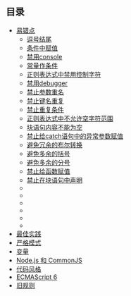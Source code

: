 ## 目录

* [易错点](./doc/chapter1/README.md)
    + [逗号结尾](./doc/chapter1/comma-dangle.md)
    + [条件中赋值](./doc/chapter1/no-cond-assign.md)
    + [禁用console](./doc/chapter1/no-console.md)
    + [常量作条件](./doc/chapter1/no-constant-condition.md)
    + [正则表达式中禁用控制字符](./doc/chapter1/no-control-regex.md)
    + [禁用debugger](./doc/chapter1/no-debugger.md)
    + [禁止参数重名](./doc/chapter1/no-dupe-args.md)
    + [禁止键名重复](./doc/chapter1/no-dupe-keys.md)
    + [禁止重复条件](./doc/chapter1/no-duplicate-case.md)
    + [正则表达式中不允许空字符范围](./doc/chapter1/no-empty-character-class.md)
    + [块语句内容不能为空](./doc/chapter1/no-empty.md)
    + [禁止给catch语句中的异常参数赋值](./doc/chapter1/no-ex-assign.md)
    + [避免冗余的布尔转换](./doc/chapter1/no-extra-boolean-cast.md)
    + [避免多余的括号](./doc/chapter1/no-extra-parens.md)
    + [避免多余的分号](./doc/chapter1/no-extra-semi.md)
    + [禁止给函数赋值](./doc/chapter1/no-func-assign.md)
    + [禁止在块语句中声明](./doc/chapter1/no-inner-declarations.md)
    + [](./doc/chapter1/)
    + [](./doc/chapter1/)
    + [](./doc/chapter1/)
    + [](./doc/chapter1/)
    + [](./doc/chapter1/)
    + [](./doc/chapter1/)
* [最佳实践](./doc/chapter2/README.md)
* [严格模式](./doc/chapter3/README.md)
* [变量](./doc/chapter4/README.md)
* [Node.js 和 CommonJS](./doc/chapter5/README.md)
* [代码风格](./doc/chapter6/README.md)
* [ECMAScript 6](./doc/chapter7/README.md)
* [旧规则](./doc/chapter8/README.md)

